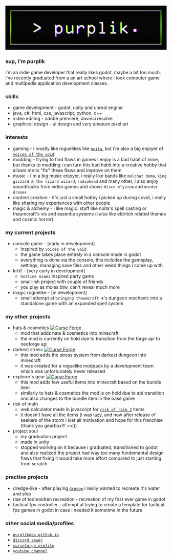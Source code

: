 <p align="center">
  <img src="https://raw.githubusercontent.com/PurplikDev/PurplikDev/PurplikDev-rework/banner.png">
</p>

### sup, i'm purplik

i'm an indie game developer that really likes godot, maybe a bit too much.
i've recently graduated from a an art school where i took computer game and multipedia application development classes.

### skills
- game development - godot, unity and unreal engine
- java, c#, html, css, javascript, python, c++
- video editing - adobe premiere, davinci resolve
- graphical design - ui design and very amature pixel art

### interests
- gaming - i mostly like roguelikes like [`noita`](https://store.steampowered.com/app/881100/Noita/), but i'm also a big enjoyer of [`voices of the void`](https://mrdrnose.itch.io/votv)
- modding - trying to find flaws in games i enjoy is a bad habit of mine, but thanks to modding i can turn this bad habit into a creative hobby that allows me to "fix" these flaws and improve on them
- music - i'm a big music enjoyer, i really like bands like `molchat doma`, `king gizzard & the lizard wizard`, `radiohead` and many other, i also enjoy soundtracks from video games and shows `disco elysium` and `murder drones`
- content creation - it's just a small hobby i picked up during covid, i really like sharing my experiences with other people
- magic & alchemy - i like magic. stuff like noita's spell casting or thaumcraft's vis and essentia systems (i also like eldritch related themes and cosmic horror)

### my current projects
- console game - [early in development]
  - inspired by `voices of the void`
  - the game takes place entirely in a console made in godot
  - everything is done via the console, this includes the gameplay, settings, managing save files and other weird things i come up with
- krtk! - [very early in development]
  - `hotline miami` inspired party game
  - small-ish project with couple of friends
  - you play as moles btw, can't reveal much more
- magic roguelike - [in development]
  - small attempt at `bringing thaumcraft 4`'s dungeon mechanic into a standalone game with an expanded spell system

### my other projects
- hats & cosmetics [![Curse Forge](http://cf.way2muchnoise.eu/594678.svg)](https://www.curseforge.com/minecraft/mc-mods/hats-cosmetics)
  - mod that adds hats & cosmetics into minecraft
  - the mod is currently on hold due to transition from the forge api to neoforge api
- darkest stress [![Curse Forge](http://cf.way2muchnoise.eu/674856.svg)](https://www.curseforge.com/minecraft/mc-mods/darkest-stress)
  - this mod adds the stress system from darkest dungeon into minecraft
  - it was created for a roguelike modpack by a development team which was unfortunately never released
- explorer's gear [![Curse Forge](http://cf.way2muchnoise.eu/967918.svg)](https://www.curseforge.com/minecraft/mc-mods/explorers-gear)
  - this mod adds few useful items into minecraft based on the bundle item
  - similarly to hats & cosmetics the mod is on hold due to api transition and also changes to the bundle item in the base game
- risk of math
  - web calculator made in javascript for [`risk of rain 2`](https://store.steampowered.com/app/632360/Risk_of_Rain_2/) items
  - it doesn't have all the items (i was lazy, and now after release of seekers of the storm i lost all motivation and hope for this franchise (thank you gearbox!!! >:c))
- project soul
  - my graduation project
  - made in unity
  - stopped working on it because i graduated, transitioned to godot and also realized the project had way too many fundemental design flaws that fixing it would take more effort compared to just starting from scratch

### practise projects
- dredge-like - after playing [`dredge`](https://store.steampowered.com/app/1562430/DREDGE/) i really wanted to recreate it's water and ship
- rise of todmoldren recreation - recreation of my first ever game in godot
- tactical fps controller - attempt at trying to create a template for tactical fps games in godot in case i needed it sometime in the future

### other social media/profiles
- [`purplikdev.github.io`](https://purplikdev.github.io)
- [`discord sewer`](discord.gg/NQA74q7EtC)
- [`curseforge profile`](https://www.curseforge.com/members/purplik_)
- [`youtube channel`](https://www.youtube.com/@PurpliksForge)
